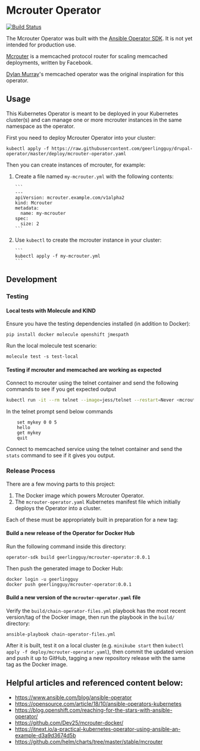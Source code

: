# Mcrouter Operator

[![Build Status](https://travis-ci.com/geerlingguy/mcrouter-operator.svg?branch=master)](https://travis-ci.com/geerlingguy/mcrouter-operator)

The Mcrouter Operator was built with the [Ansible Operator SDK](https://github.com/operator-framework/operator-sdk/blob/master/doc/ansible/user-guide.md). It is not yet intended for production use.

[Mcrouter](https://github.com/facebook/mcrouter) is a memcached protocol router for scaling memcached deployments, written by Facebook.

[Dylan Murray](https://github.com/dymurray)'s memcached operator was the original inspiration for this operator.

## Usage

This Kubernetes Operator is meant to be deployed in your Kubernetes cluster(s) and can manage one or more mcrouter instances in the same namespace as the operator.

First you need to deploy Mcrouter Operator into your cluster:

    kubectl apply -f https://raw.githubusercontent.com/geerlingguy/drupal-operator/master/deploy/mcrouter-operator.yaml

Then you can create instances of mcrouter, for example:

  1. Create a file named `my-mcrouter.yml` with the following contents:

         ```
         ---
         apiVersion: mcrouter.example.com/v1alpha2
         kind: Mcrouter
         metadata:
           name: my-mcrouter
         spec:
           size: 2
         ```

  2. Use `kubectl` to create the mcrouter instance in your cluster:

         ```
         kubectl apply -f my-mcrouter.yml
         ```

## Development

### Testing

#### Local tests with Molecule and KIND

Ensure you have the testing dependencies installed (in addition to Docker):

    pip install docker molecule openshift jmespath

Run the local molecule test scenario:

    molecule test -s test-local

#### Testing if mcrouter and memcached are working as expected

Connect to mcrouter using the telnet container and send the following commands to see if you get expected output

```sh
kubectl run -it --rm telnet --image=jess/telnet --restart=Never <mcrouter_pod_ip> 5000
```

In the telnet prompt send below commands

```
    set mykey 0 0 5
    hello
    get mykey
    quit
```

Connect to memcached service using the telnet container and send the `stats` command to see if it gives you output.

### Release Process

There are a few moving parts to this project:

  1. The Docker image which powers Mcrouter Operator.
  2. The `mcrouter-operator.yaml` Kubernetes manifest file which initially deploys the Operator into a cluster.

Each of these must be appropriately built in preparation for a new tag:

#### Build a new release of the Operator for Docker Hub

Run the following command inside this directory:

    operator-sdk build geerlingguy/mcrouter-operator:0.0.1

Then push the generated image to Docker Hub:

    docker login -u geerlingguy
    docker push geerlingguy/mcrouter-operator:0.0.1

#### Build a new version of the `mcrouter-operator.yaml` file

Verify the `build/chain-operator-files.yml` playbook has the most recent version/tag of the Docker image, then run the playbook in the `build/` directory:

    ansible-playbook chain-operator-files.yml

After it is built, test it on a local cluster (e.g. `minikube start` then `kubectl apply -f deploy/mcrouter-operator.yaml`), then commit the updated version and push it up to GitHub, tagging a new repository release with the same tag as the Docker image.

## Helpful articles and referenced content below:

  - https://www.ansible.com/blog/ansible-operator
  - https://opensource.com/article/18/10/ansible-operators-kubernetes
  - https://blog.openshift.com/reaching-for-the-stars-with-ansible-operator/
  - https://github.com/Dev25/mcrouter-docker/
  - https://itnext.io/a-practical-kubernetes-operator-using-ansible-an-example-d3a9d3674d5b
  - https://github.com/helm/charts/tree/master/stable/mcrouter
